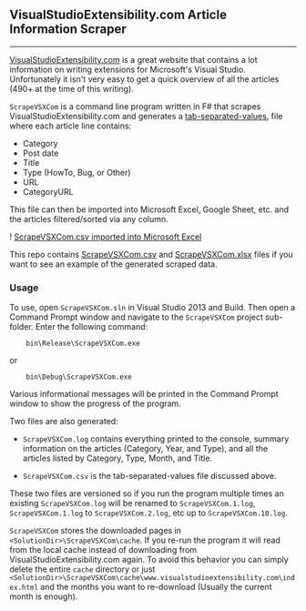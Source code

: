 ## VisualStudioExtensibility.com Article Information Scraper
---

[VisualStudioExtensibility.com](http://www.visualstudioextensibility.com/)
is a great website that contains a lot information on writing extensions
for Microsoft's Visual Studio. Unfortunately it isn't very easy to get a
quick overview of all the articles (490+ at the time of this writing).

`ScrapeVSXCom` is a command line program written in F# that scrapes
VisualStudioExtensibility.com and generates a
[tab-separated-values](https://en.wikipedia.org/wiki/Tab-separated_values),
file where each article line contains:

* Category
* Post date
* Title
* Type (HowTo, Bug, or Other)
* URL
* CategoryURL

This file can then be imported into Microsoft Excel, Google Sheet, etc. and
the articles filtered/sorted via any column.

! [ScrapeVSXCom.csv imported into Microsoft Excel](ScrapeVSXCom.png "ScrapeVSXCom.csv imported into Microsoft Excel")

This repo contains
[ScrapeVSXCom.csv](ScrapeVSXCom/ScrapeVSXCom.csv?raw=true) and
[ScrapeVSXCom.xlsx](ScrapeVSXCom/ScrapeVSXCom.xlsxv?raw=true) files if you
want to see an example of the generated scraped data.

### Usage

To use, open `ScrapeVSXCom.sln` in Visual Studio 2013 and Build. Then open
a Command Prompt window and navigate to the `ScrapeVSXCom` project
sub-folder. Enter the following command:

```
    bin\Release\ScrapeVSXCom.exe
```
or
```
    bin\Debug\ScrapeVSXCom.exe
```

Various informational messages will be printed in the Command Prompt window
to show the progress of the program.

Two files are also generated:

* `ScrapeVSXCom.log` contains everything printed to the console, summary
  information on the articles (Category, Year, and Type), and all the
  articles listed by Category, Type, Month, and Title.

* `ScrapeVSXCom.csv` is the tab-separated-values file discussed above.

These two files are versioned so if you run the program multiple times an
existing `ScrapeVSXCom.log` will be renamed to `ScrapeVSXCom.1.log`,
`ScrapeVSXCom.1.log` to `ScrapeVSXCom.2.log`, etc up to
`ScrapeVSXCom.10.log`.

`ScrapeVSXCom` stores the downloaded pages in
`<SolutionDir>\ScrapeVSXCom\cache`. If you re-run the program it will read
from the local cache instead of downloading from
VisualStudioExtensibility.com again. To avoid this behavior you can simply
delete the entire `cache` directory or just
`<SolutionDir>\ScrapeVSXCom\cache\www.visualstudioextensibility.com\index.html`
and the months you want to re-download (Usually the current month is
enough).

<!--
   Local Variables:
   coding: utf-8
   mode: markdown
   mode: auto-fill
   indent-tabs-mode: nil
   sentence-end-double-space: t
   fill-column: 75
   standard-indent: 3
   tab-stop-list: (3 6 9 12 15 18 21 24 27 30 33 36 39 42 45 48 51 54 57 60)
   End:
-->
